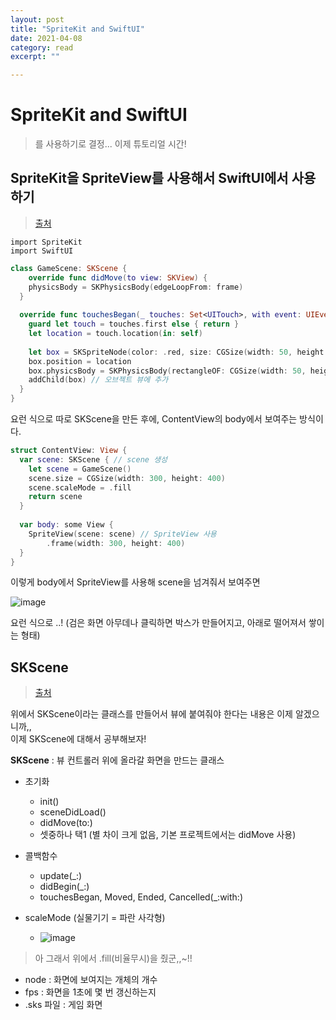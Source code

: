 ```yaml
---
layout: post
title: "SpriteKit and SwiftUI" 
date: 2021-04-08
category: read 
excerpt: ""

---
```


# SpriteKit and SwiftUI

> 를 사용하기로 결정... 이제 튜토리얼 시간!

## SpriteKit을 SpriteView를 사용해서 SwiftUI에서 사용하기

> [출처](https://www.youtube.com/watch?v=4XKOPH6PXBY)

```
import SpriteKit
import SwiftUI
```

```swift
class GameScene: SKScene {
	override func didMove(to view: SKView) {
    physicsBody = SKPhysicsBody(edgeLoopFrom: frame)
  }
  
  override func touchesBegan(_ touches: Set<UITouch>, with event: UIEvent?) {
    guard let touch = touches.first else { return }
    let location = touch.location(in: self)
    
    let box = SKSpriteNode(color: .red, size: CGSize(width: 50, height: 50))
    box.position = location
    box.physicsBody = SKPhysicsBody(rectangleOF: CGSize(width: 50, height: 50))
    addChild(box) // 오브젝트 뷰에 추가
  }
}
```

요런 식으로 따로 SKScene을 만든 후에, ContentView의  body에서 보여주는 방식이다.

```swift
struct ContentView: View {
  var scene: SKScene { // scene 생성
    let scene = GameScene()
    scene.size = CGSize(width: 300, height: 400)
    scene.scaleMode = .fill
    return scene
  }
  
  var body: some View {
    SpriteView(scene: scene) // SpriteView 사용
    	.frame(width: 300, height: 400)
  }
}
```

이렇게 body에서 SpriteView를 사용해 scene을 넘겨줘서 보여주면

![image](https://user-images.githubusercontent.com/28949235/114293770-d22eee00-9ad3-11eb-805a-8c56b326b511.png)

요런 식으로 ..! (검은 화면 아무데나 클릭하면 박스가 만들어지고, 아래로 떨어져서 쌓이는 형태)

## SKScene

> [출처](https://www.youtube.com/watch?v=gNhFUE6wkto&list=PL_XkuR-7VWcsEqe6xYTwymht_GV6w9L1q&index=4)

위에서 SKScene이라는 클래스를 만들어서 뷰에 붙여줘야 한다는 내용은 이제 알겠으니까,,  
이제 SKScene에 대해서 공부해보자!

**SKScene** : 뷰 컨트롤러 위에 올라갈 화면을 만드는 클래스  

* 초기화
  * init()
  * sceneDidLoad()
  * didMove(to:)
  * 셋중하나 택1 (별 차이 크게 없음, 기본 프로젝트에서는 didMove 사용)
* 콜백함수
  * update(_:)
  * didBegin(_:)
  * touchesBegan, Moved, Ended, Cancelled(_:with:)

* scaleMode (실물기기 = 파란 사각형)
  * ![image](https://user-images.githubusercontent.com/28949235/114293967-bdebf080-9ad5-11eb-9e45-d0441279eab7.png)

> 아 그래서 위에서 .fill(비율무시)을 줬군,,~!!

* node : 화면에 보여지는 개체의 개수
* fps : 화면을 1초에 몇 번 갱신하는지
* .sks 파일 : 게임 화면 